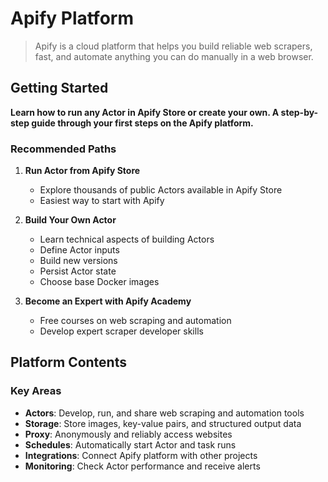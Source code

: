 # Apify Platform

> Apify is a cloud platform that helps you build reliable web scrapers, fast, and automate anything you can do manually in a web browser.

## Getting Started

**Learn how to run any Actor in Apify Store or create your own. A step-by-step guide through your first steps on the Apify platform.**

### Recommended Paths

1. **Run Actor from Apify Store**
   - Explore thousands of public Actors available in Apify Store
   - Easiest way to start with Apify

2. **Build Your Own Actor**
   - Learn technical aspects of building Actors
   - Define Actor inputs
   - Build new versions
   - Persist Actor state
   - Choose base Docker images

3. **Become an Expert with Apify Academy**
   - Free courses on web scraping and automation
   - Develop expert scraper developer skills

## Platform Contents

### Key Areas

- **Actors**: Develop, run, and share web scraping and automation tools
- **Storage**: Store images, key-value pairs, and structured output data
- **Proxy**: Anonymously and reliably access websites
- **Schedules**: Automatically start Actor and task runs
- **Integrations**: Connect Apify platform with other projects
- **Monitoring**: Check Actor performance and receive alerts
